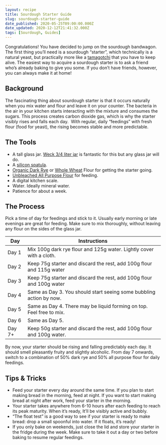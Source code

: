```yaml
---
layout: recipe
title: Sourdough Starter Guide
slug: sourdough-starter-guide
date_published: 2020-05-25T09:00:00.000Z
date_updated: 2020-12-12T21:41:32.000Z
tags: [Sourdough, Guides]
---
```


Congratulations! You have decided to jump on the sourdough bandwagon. The first thing you’ll need is a sourdough “starter”, which technically is a natural yeast, but practically more like a [tamagotchi](https://en.wikipedia.org/wiki/Tamagotchi) that you have to keep alive. The easiest way to acquire a sourdough starter is to ask a friend who’s already baking to give you some. If you don’t have friends, however, you can always make it at home!

## Background

The fascinating thing about sourdough starter is that it occurs naturally when you mix water and flour and leave it on your counter. The bacteria in the air in your kitchen starts interacting with the mixture and consumes the sugars. This process creates carbon dioxide gas, which is why the starter visibly rises and falls each day.  With regular, daily “feedings” with fresh flour (food for yeast), the rising becomes stable and more predictable.

## The Tools

- A tall glass jar. [Weck 3/4 liter jar](https://weckjars.com/product/743-mold-jar/) is fantastic for this but any glass jar will do.
- A [silicon spatula](https://www.oxo.com/categories/cooking-and-baking/utensils/spoons-spatulas-turners/jar-spatula-680.html).
- [Organic Dark Rye](https://www.bobsredmill.com/organic-dark-rye-flour.html) or [Whole Wheat](https://www.bobsredmill.com/organic-whole-wheat-flour.html) Flour for getting the starter going.
- [Unbleached All Purpose Flour](https://shop.kingarthurflour.com/items/king-arthur-unbleached-all-purpose-flour-5-lb) for feeding.
- A digital kitchen scale.
- Water. Ideally mineral water.
- Patience for about a week.

## The Process

Pick a time of day for feedings and stick to it. Usually early morning or late evenings are great for feeding. Make sure to mix thoroughly, without leaving any flour on the sides of the glass jar.

| Day    | Instructions                                                          |
| ------ | --------------------------------------------------------------------- |
| Day 1  | Mix 100g dark rye flour and 125g water. Lightly cover with a cloth.   |
| Day 2  | Keep 75g starter and discard the rest, add 100g flour and 115g water  |
| Day 3  | Keep 75g starter and discard the rest, add 100g flour and 100g water  |
| Day 4  | Same as Day 3. You should start seeing some bubbling action by now.   |
| Day 5  | Same as Day 4. There may be liquid forming on top. Feel free to mix.  |
| Day 6  | Same as Day 5.                                                        |
| Day 7+ | Keep 50g starter and discard the rest, add 100g flour and 100g water. |

By now, your starter should be rising and falling predictably each day. It should smell pleasantly fruity and slightly alcoholic. From day 7 onwards, switch to a combination of 50% dark rye and 50% all purpose flour for daily feedings.

## Tips & Tricks

- Feed your starter every day around the same time. If you plan to start making bread in the morning, feed at night. If you want to start making bread at night after work, feed your starter in the morning.
- Your starter takes anywhere from 6-10 hours after each feeding to reach its peak maturity. When it’s ready, It’ll be visibly active and bubbly.
- “The float test” is a good way to see if your starter is ready to make bread: drop a small spoonful into water. If it floats, it’s ready!
- If you only bake on weekends, just close the lid and store your starter in the fridge during the week. Make sure to take it out a day or two before baking to resume regular feedings.
